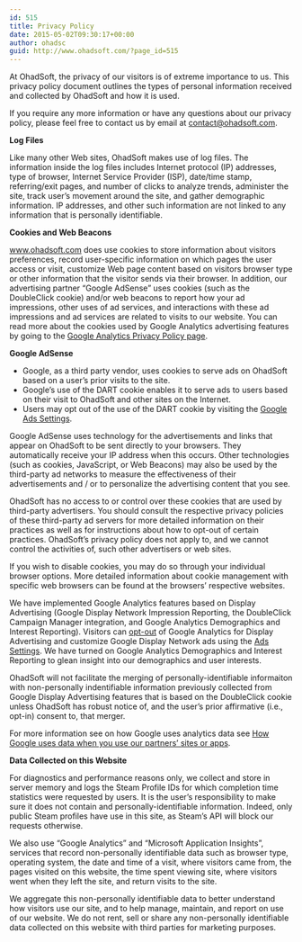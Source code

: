 ```yaml
---
id: 515
title: Privacy Policy
date: 2015-05-02T09:30:17+00:00
author: ohadsc
guid: http://www.ohadsoft.com/?page_id=515
---
```

At OhadSoft, the privacy of our visitors is of extreme importance to us. This privacy policy document outlines the types of personal information received and collected by OhadSoft and how it is used. 

If you require any more information or have any questions about our privacy policy, please feel free to contact us by email at <contact@ohadsoft.com>. 

**Log Files**

Like many other Web sites, OhadSoft makes use of log files. The information inside the log files includes Internet protocol (IP) addresses, type of browser, Internet Service Provider (ISP), date/time stamp, referring/exit pages, and number of clicks to analyze trends, administer the site, track user’s movement around the site, and gather demographic information. IP addresses, and other such information are not linked to any information that is personally identifiable. 

**Cookies and Web Beacons**

www.ohadsoft.com does use cookies to store information about visitors preferences, record user-specific information on which pages the user access or visit, customize Web page content based on visitors browser type or other information that the visitor sends via their browser. In addition, our advertising partner &#8220;Google AdSense&#8221; uses cookies (such as the DoubleClick cookie) and/or web beacons to report how your ad impressions, other uses of ad services, and interactions with these ad impressions and ad services are related to visits to our website. You can read more about the cookies used by Google Analytics advertising features by going to the  [Google Analytics Privacy Policy page](http://www.google.com/policies/technologies/ads/). 

**Google AdSense**

  * Google, as a third party vendor, uses cookies to serve ads on OhadSoft based on a user&#8217;s prior visits to the site.
  * Google&#8217;s use of the DART cookie enables it to serve ads to users based on their visit to OhadSoft and other sites on the Internet.
  * Users may opt out of the use of the DART cookie by visiting the [Google Ads Settings](https://www.google.com/settings/ads).

Google AdSense uses technology for the advertisements and links that appear on OhadSoft to be sent directly to your browsers. They automatically receive your IP address when this occurs. Other technologies (such as cookies, JavaScript, or Web Beacons) may also be used by the third-party ad networks to measure the effectiveness of their advertisements and / or to personalize the advertising content that you see. 

OhadSoft has no access to or control over these cookies that are used by third-party advertisers. You should consult the respective privacy policies of these third-party ad servers for more detailed information on their practices as well as for instructions about how to opt-out of certain practices. OhadSoft&#8217;s privacy policy does not apply to, and we cannot control the activities of, such other advertisers or web sites. 

If you wish to disable cookies, you may do so through your individual browser options. More detailed information about cookie management with specific web browsers can be found at the browsers&#8217; respective websites. 

We have implemented Google Analytics features based on Display Advertising (Google Display Network Impression Reporting, the DoubleClick Campaign Manager integration, and Google Analytics Demographics and Interest Reporting). Visitors can <a href="https://tools.google.com/dlpage/gaoptout/" target="_blank">opt-out</a> of Google Analytics for Display Advertising and customize Google Display Network ads using the [Ads Settings](https://www.google.com/settings/ads). We have turned on Google Analytics Demographics and Interest Reporting to glean insight into our demographics and user interests. 

OhadSoft will not facilitate the merging of personally-identifiable informaiton with non-personally indentifiable information previously collected from Google Display Advertising features that is based on the DoubleClick cookie unless OhadSoft has robust notice of, and the user&#8217;s prior affirmative (i.e., opt-in) consent to, that merger. 

For more information see on how Google uses analytics data see [How Google uses data when you use our partners&#8217; sites or apps](https://www.google.com/policies/privacy/partners/). 

**Data Collected on this Website**

For diagnostics and performance reasons only, we collect and store in server memory and logs the Steam Profile IDs for which completion time statistics were requested by users. It is the user&#8217;s responsibility to make sure it does not contain and personally-identifiable information. Indeed, only public Steam profiles have use in this site, as Steam&#8217;s API will block our requests otherwise. 

We also use &#8220;Google Analytics&#8221; and &#8220;Microsoft Application Insights&#8221;, services that record non-personally identifiable data such as browser type, operating system, the date and time of a visit, where visitors came from, the pages visited on this website, the time spent viewing site, where visitors went when they left the site, and return visits to the site. 

We aggregate this non-personally identifiable data to better understand how visitors use our site, and to help manage, maintain, and report on use of our website. We do not rent, sell or share any non-personally identifiable data collected on this website with third parties for marketing purposes.